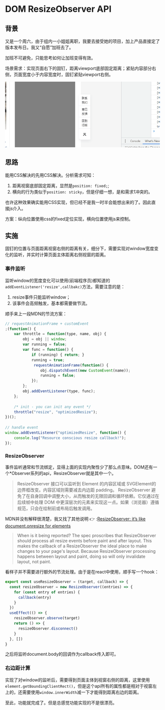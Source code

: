 # DOM ResizeObserver API
## 背景
又是一个周六，由于组内一小姐姐离职，我要去接受她的项目，加上产品直接定了版本发布日。我又“自愿”加班去了。

加班不可避免，只能思考如何让加班变得有效。

场景需求：实现页面右下的固钉，距离viewport底部固定距离；紧贴内容部分右侧，页面宽度小于内容宽度时，固钉紧贴viewport右侧。

![floatNav](./image/floatNav.gif)

## 思路
能用CSS解决的先用CSS解决。分析需求可知：
1. 距离视窗底部固定距离，显然是`position: fixed;`;
2. 横向的行为类似于`position: sticky`，但是仔细一想，是和需求1冲突的。

也许这种效果确实能用CSS实现，但已经不是我一时半会能想出来的了。因此直接js介入。

方案：纵向位置使用css的fixed定位实现，横向位置使用js来控制。

## 实施
固钉的位置与页面距离视窗右侧的距离有关，细分下，需要实现对window宽度变化的监听，并实时计算页面主体距离右侧视窗的距离。

### 事件监听
监听window的宽度变化可以使用(前端程序员)都知道的`addEventListener('resize',callbakc)`方法，需要注意的是：
1. resize事件只能监听window；
2. 该事件会高频触发，基本都需要做节流。

顺手来上一段MDN的节流方案：
```js
// requestAnimationFrame + customEvent
;(function() {
    var throttle = function(type, name, obj) {
        obj = obj || window;
        var running = false;
        var func = function() {
            if (running) { return; }
            running = true;
             requestAnimationFrame(function() {
                obj.dispatchEvent(new CustomEvent(name));
                running = false;
            });
        };
        obj.addEventListener(type, func);
    };

    /* init - you can init any event */
    throttle("resize", "optimizedResize");
})();

// handle event
window.addEventListener("optimizedResize", function() {
    console.log("Resource conscious resize callback!");
});
```
### ResizeObserver
事件监听通常和节流绑定，显得上面的实现内聚性少了那么点意味。DOM还有一个*Observer系列的api，ResizeObserver就是其中一个。

> ResizeObserver 接口可以监听到 Element 的内容区域或 SVGElement的边界框改变。内容区域则需要减去内边距 padding。
ResizeObserver 避免了在自身回调中调整大小，从而触发的无限回调和循环依赖。它仅通过在后续帧中处理 DOM 中更深层次的元素来实现这一点。如果（浏览器）遵循规范，只会在绘制前或布局后触发调用。

MDN并没有解释很清楚，我又找了其他说明 :point_right: :[ResizeObserver: it’s like document.onresize for elements](https://web.dev/i18n/en/resize-observer/#when-is-it-being-reported)

> When is it being reported? 
The spec proscribes that ResizeObserver should process all resize events before paint and after layout. This makes the callback of a ResizeObserver the ideal place to make changes to your page's layout. Because ResizeObserver processing happens between layout and paint, doing so will only invalidate layout, not paint.

看样子并不需要进行额外的节流处理。由于是在react中使用，顺手写一个hook：
```js
export const useResizeObserver = (target, callback) => {
  const resizeObserver = new ResizeObserver((entries) => {
    for (const entry of entries) {
      callback(entry)
    }
  })
  useEffect(() => {
    resizeObserver.observe(target)
    return () => {
      resizeObserver.disconnect()
    }
  }, [])
}
```
之后将监听document.body的回调作为callback传入即可。
### 右边距计算
实现了对window的监听后，需要得到页面主体到视窗右侧的距离，这里使用`element.getBoundingClientRect()`，但是这个api所有的属性都是相对于视窗左上的，还需要使用`window.innerWidth`减一下才能得到距离右边的距离。

至此，功能就完成了。但是总感觉功能实现的不是很漂亮。